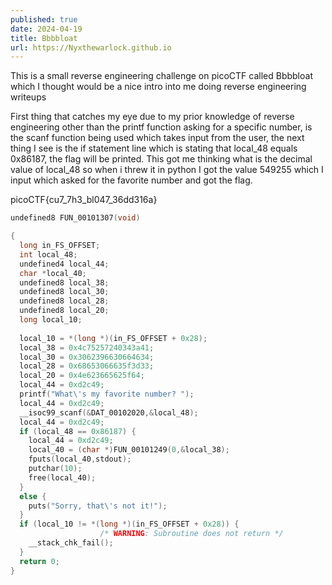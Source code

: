 ```yaml
---
published: true
date: 2024-04-19
title: Bbbbloat
url: https://Nyxthewarlock.github.io
---
```

This is a small reverse engineering challenge on picoCTF called Bbbbloat which I thought would be a nice intro into me doing reverse engineering writeups


First thing that catches my eye due to my prior knowledge of reverse engineering other than the printf function asking for a specific number, is the scanf function being used which takes input from the user, the next thing I see is the if statement line which is stating that local_48 equals 0x86187, the flag will be printed. This got me thinking what is the decimal value of local_48 so when i threw it in python I got the value 549255 which I input which asked for the favorite number and got the flag. 

picoCTF{cu7_7h3_bl047_36dd316a}





```c
undefined8 FUN_00101307(void)

{
  long in_FS_OFFSET;
  int local_48;
  undefined4 local_44;
  char *local_40;
  undefined8 local_38;
  undefined8 local_30;
  undefined8 local_28;
  undefined8 local_20;
  long local_10;
  
  local_10 = *(long *)(in_FS_OFFSET + 0x28);
  local_38 = 0x4c75257240343a41;
  local_30 = 0x3062396630664634;
  local_28 = 0x68653066635f3d33;
  local_20 = 0x4e623665625f64;
  local_44 = 0xd2c49;
  printf("What\'s my favorite number? ");
  local_44 = 0xd2c49;
  __isoc99_scanf(&DAT_00102020,&local_48);
  local_44 = 0xd2c49;
  if (local_48 == 0x86187) {   
    local_44 = 0xd2c49;
    local_40 = (char *)FUN_00101249(0,&local_38);
    fputs(local_40,stdout);
    putchar(10);
    free(local_40);
  }
  else {
    puts("Sorry, that\'s not it!");
  }
  if (local_10 != *(long *)(in_FS_OFFSET + 0x28)) {
                    /* WARNING: Subroutine does not return */
    __stack_chk_fail();
  }
  return 0;
}
```

